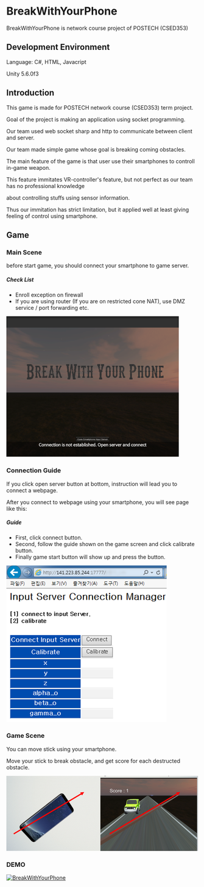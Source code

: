 # BreakWithYourPhone
BreakWithYourPhone is network course project of POSTECH (CSED353)

## Development Environment

Language: C#, HTML, Javacript

Unity 5.6.0f3

## Introduction

This game is made for POSTECH network course (CSED353) term project.

Goal of the project is making an application using socket programming.

Our team used web socket sharp and http to communicate between client and server.

Our team made simple game whose goal is breaking coming obstacles.

The main feature of the game is that user use their smartphones to controll in-game weapon.

This feature immitates VR-controller's feature, but not perfect as our team has no professional knowledge

about controlling stuffs using sensor information.

Thus our immitation has strict limitation, but it applied well at least giving feeling of control using smartphone.

## Game

### Main Scene

before start game, you should connect your smartphone to game server.

##### Check List
* Enroll exception on firewall
* If you are using router (If you are on restricted cone NAT), use DMZ service / port forwarding etc.

![Image of main scene](https://github.com/MoonCall/BreakWithYourPhone/blob/master/readme_image/main.png?raw=true)


### Connection Guide

If you click open server button at bottom, instruction will lead you to connect a webpage.

After you connect to webpage using your smartphone, you will see page like this:

##### Guide
* First, click connect button.
* Second, follow the guide shown on the game screen and click calibrate button.
* Finally game start button will show up and press the button.

![Image of main scene](https://github.com/MoonCall/BreakWithYourPhone/blob/master/readme_image/webpage.png?raw=true)

### Game Scene

You can move stick using your smartphone.

Move your stick to break obstacle, and get score for each destructed obstacle.



![Image of game play scene](https://github.com/MoonCall/BreakWithYourPhone/blob/master/readme_image/move.png?raw=true)


### DEMO

[![BreakWithYourPhone](https://img.youtube.com/vi/XWoY7LevwKg/0.jpg)](https://www.youtube.com/watch?v=XWoY7LevwKg)
